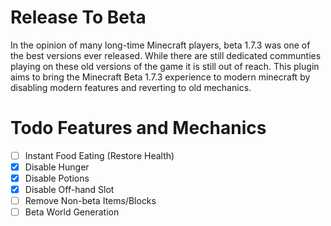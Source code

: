 # Release To Beta
In the opinion of many long-time Minecraft players, beta 1.7.3 was one of the best versions ever released. While there are still dedicated communties playing on these old versions of the game it is still out of reach. This plugin aims to bring the Minecraft Beta 1.7.3 experience to modern minecraft by disabling modern features and reverting to old mechanics.

# Todo Features and Mechanics
- [ ] Instant Food Eating (Restore Health)
- [x] Disable Hunger
- [x] Disable Potions
- [x] Disable Off-hand Slot
- [ ] Remove Non-beta Items/Blocks
- [ ] Beta World Generation
